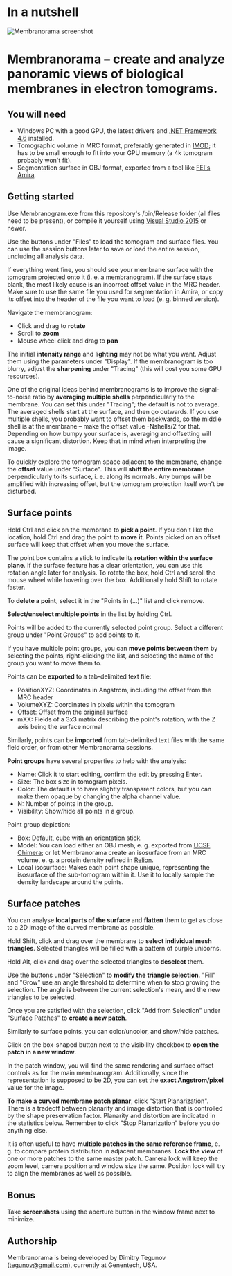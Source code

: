 # In a nutshell
![Membranorama screenshot](https://github.com/dtegunov/membranorama/raw/master/membranorama.png)


# Membranorama – create and analyze panoramic views of biological membranes in electron tomograms.


## You will need
- Windows PC with a good GPU, the latest drivers and [.NET Framework 4.6](https://www.microsoft.com/en-us/download/details.aspx?id=48130) installed.
- Tomographic volume in MRC format, preferably generated in [IMOD](http://bio3d.colorado.edu/imod/); it has to be small enough to fit into your GPU memory (a 4k tomogram probably won't fit).
- Segmentation surface in OBJ format, exported from a tool like [FEI's Amira](https://www.fei.com/software/amira-3d-for-life-sciences/).


## Getting started

Use Membranogram.exe from this repository's /bin/Release folder (all files need to be present), or compile it yourself using [Visual Studio 2015](https://www.visualstudio.com/en-us/visual-studio-homepage-vs.aspx) or newer.

Use the buttons under "Files" to load the tomogram and surface files. You can use the session buttons later to save or load the entire session, uncluding all analysis data.

If everything went fine, you should see your membrane surface with the tomogram projected onto it (i. e. a membranogram). If the surface stays blank, the most likely cause is an incorrect offset value in the MRC header. Make sure to use the same file you used for segmentation in Amira, or copy its offset into the header of the file you want to load (e. g. binned version).

Navigate the membranogram:
- Click and drag to **rotate**
- Scroll to **zoom**
- Mouse wheel click and drag to **pan**

The initial **intensity range** and **lighting** may not be what you want. Adjust them using the parameters under "Display". If the membranogram is too blurry, adjust the **sharpening** under "Tracing" (this will cost you some GPU resources).

One of the original ideas behind membranograms is to improve the signal-to-noise ratio by **averaging multiple shells** perpendicularly to the membrane. You can set this under "Tracing"; the default is not to average. The averaged shells start at the surface, and then go outwards. If you use multiple shells, you probably want to offset them backwards, so the middle shell is at the membrane – make the offset value -Nshells/2 for that. Depending on how bumpy your surface is, averaging and offsetting will cause a significant distortion. Keep that in mind when interpreting the image.

To quickly explore the tomogram space adjacent to the membrane, change the **offset** value under "Surface". This will **shift the entire membrane** perpendicularly to its surface, i. e. along its normals. Any bumps will be amplified with increasing offset, but the tomogram projection itself won't be disturbed.



## Surface points

Hold Ctrl and click on the membrane to **pick a point**. If you don't like the location, hold Ctrl and drag the point to **move it**. Points picked on an offset surface will keep that offset when you move the surface.

The point box contains a stick to indicate its **rotation within the surface plane**. If the surface feature has a clear orientation, you can use this rotation angle later for analysis. To rotate the box, hold Ctrl and scroll the mouse wheel while hovering over the box. Additionally hold Shift to rotate faster.

To **delete a point**, select it in the "Points in (...)" list and click remove.

**Select/unselect multiple points** in the list by holding Ctrl.

Points will be added to the currently selected point group. Select a different group under "Point Groups" to add points to it.

If you have multiple point groups, you can **move points between them** by selecting the points, right-clicking the list, and selecting the name of the group you want to move them to.

Points can be **exported** to a tab-delimited text file:
- PositionXYZ: Coordinates in Angstrom, including the offset from the MRC header
- VolumeXYZ: Coordinates in pixels within the tomogram
- Offset: Offset from the original surface
- mXX: Fields of a 3x3 matrix describing the point's rotation, with the Z axis being the surface normal

Similarly, points can be **imported** from tab-delimited text files with the same field order, or from other Membranorama sessions.

**Point groups** have several properties to help with the analysis:
- Name: Click it to start editing, confirm the edit by pressing Enter.
- Size: The box size in tomogram pixels.
- Color: The default is to have slightly transparent colors, but you can make them opaque by changing the alpha channel value.
- N: Number of points in the group.
- Visibility: Show/hide all points in a group.

Point group depiction:
- Box: Default, cube with an orientation stick.
- Model: You can load either an OBJ mesh, e. g. exported from [UCSF Chimera](https://www.cgl.ucsf.edu/chimera/); or let Membranorama create an isosurface from an MRC volume, e. g. a protein density refined in [Relion](http://www2.mrc-lmb.cam.ac.uk/relion/index.php/Main_Page).
- Local isosurface: Makes each point shape unique, representing the isosurface of the sub-tomogram within it. Use it to locally sample the density landscape around the points.



## Surface patches

You can analyse **local parts of the surface** and **flatten** them to get as close to a 2D image of the curved membrane as possible.

Hold Shift, click and drag over the membrane to **select individual mesh triangles**. Selected triangles will be filled with a pattern of purple unicorns.

Hold Alt, click and drag over the selected triangles to **deselect** them.

Use the buttons under "Selection" to **modify the triangle selection**. "Fill" and "Grow" use an angle threshold to determine when to stop growing the selection. The angle is between the current selection's mean, and the new triangles to be selected.

Once you are satisfied with the selection, click "Add from Selection" under "Surface Patches" to **create a new patch**.

Similarly to surface points, you can color/uncolor, and show/hide patches.

Click on the box-shaped button next to the visibility checkbox to **open the patch in a new window**.

In the patch window, you will find the same rendering and surface offset controls as for the main membranogram. Additionally, since the representation is supposed to be 2D, you can set the **exact Angstrom/pixel** value for the image.

**To make a curved membrane patch planar**, click "Start Planarization". There is a tradeoff between planarity and image distortion that is controlled by the shape preservation factor. Planarity and distortion are indicated in the statistics below. Remember to click "Stop Planarization" before you do anything else.

It is often useful to have **multiple patches in the same reference frame**, e. g. to compare protein distribution in adjacent membranes. **Lock the view** of one or more patches to the same master patch. Camera lock will keep the zoom level, camera position and window size the same. Position lock will try to align the membranes as well as possible.



## Bonus

Take **screenshots** using the aperture button in the window frame next to minimize.



## Authorship

Membranorama is being developed by Dimitry Tegunov ([tegunov@gmail.com](mailto:tegunov@gmail.com)), currently at Genentech, USA.
